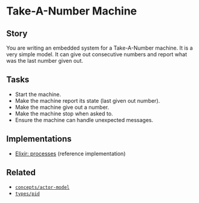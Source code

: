 # Take-A-Number Machine

## Story

You are writing an embedded system for a Take-A-Number machine. It is a very simple model. It can give out consecutive numbers and report what was the last number given out.

## Tasks

- Start the machine.
- Make the machine report its state (last given out number).
- Make the machine give out a number.
- Make the machine stop when asked to.
- Ensure the machine can handle unexpected messages.

## Implementations

- [Elixir: processes][implementation-elixir] (reference implementation)

## Related

- [`concepts/actor-model`][concepts/actor-model]
- [`types/pid`][types/pid]

[concepts/actor-model]: https://github.com/exercism/v3/blob/main/reference/concepts/actor_model.md
[types/pid]: https://github.com/exercism/v3/blob/main/reference/types/pid.md
[implementation-elixir]: https://github.com/exercism/elixir/blob/main/exercises/concept/take-a-number/.docs/instructions.md
